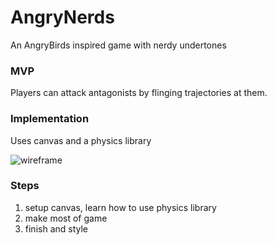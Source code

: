 # AngryNerds
An AngryBirds inspired game with nerdy undertones


### MVP 
Players can attack antagonists by flinging trajectories at them.

### Implementation 
Uses canvas and a physics library

![wireframe](https://i.imgur.com/xhkCFE4.png)

### Steps
1. setup canvas, learn how to use physics library 
2. make most of game 
3. finish and style
